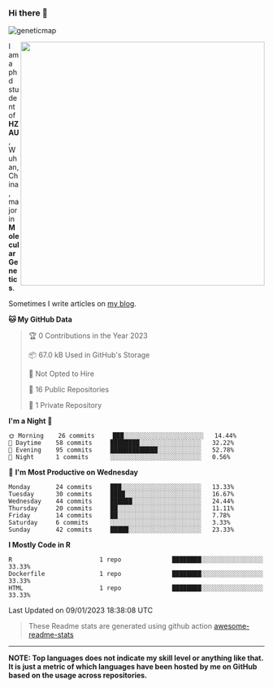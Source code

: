 ### Hi there 👋

<!--
**Wangchangsh/Wangchangsh** is a ✨ _special_ ✨ repository because its `README.md` (this file) appears on your GitHub profile.

Here are some ideas to get you started:

- 🔭 I’m currently working on ...
- 🌱 I’m currently learning ...
- 👯 I’m looking to collaborate on ...
- 🤔 I’m looking for help with ...
- 💬 Ask me about ...
- 📫 How to reach me: ...
- 😄 Pronouns: ...
- ⚡ Fun fact: ...
-->

![geneticmap](https://cdn.jsdelivr.net/gh/Wangchangsh/image@main/molgenetics/Drosophila_Gene_Linkage_Map.6k3x642vc8c0.webp)


<img align="right" src="https://github-readme-stats.vercel.app/api?username=Wangchangsh&show_icons=true&hide_border=true&include_all_commits=true" width="480px">
     
I am a phd student of **HZAU**, Wuhan, China, major in **Molecular Genetics**.

Sometimes I write articles on [my blog](https://wangchangsheng.netlify.app/).


<!--START_SECTION:waka-->
**🐱 My GitHub Data** 

> 🏆 0 Contributions in the Year 2023
 > 
> 📦 67.0 kB Used in GitHub's Storage 
 > 
> 🚫 Not Opted to Hire
 > 
> 📜 16 Public Repositories 
 > 
> 🔑 1 Private Repository 
 > 
**I'm a Night 🦉** 

```text
🌞 Morning    26 commits     ███░░░░░░░░░░░░░░░░░░░░░░   14.44% 
🌆 Daytime    58 commits     ████████░░░░░░░░░░░░░░░░░   32.22% 
🌃 Evening    95 commits     █████████████░░░░░░░░░░░░   52.78% 
🌙 Night      1 commits      ░░░░░░░░░░░░░░░░░░░░░░░░░   0.56%

```
📅 **I'm Most Productive on Wednesday** 

```text
Monday       24 commits     ███░░░░░░░░░░░░░░░░░░░░░░   13.33% 
Tuesday      30 commits     ████░░░░░░░░░░░░░░░░░░░░░   16.67% 
Wednesday    44 commits     ██████░░░░░░░░░░░░░░░░░░░   24.44% 
Thursday     20 commits     ██░░░░░░░░░░░░░░░░░░░░░░░   11.11% 
Friday       14 commits     ██░░░░░░░░░░░░░░░░░░░░░░░   7.78% 
Saturday     6 commits      ░░░░░░░░░░░░░░░░░░░░░░░░░   3.33% 
Sunday       42 commits     █████░░░░░░░░░░░░░░░░░░░░   23.33%

```


**I Mostly Code in R** 

```text
R                        1 repo              ████████░░░░░░░░░░░░░░░░░   33.33% 
Dockerfile               1 repo              ████████░░░░░░░░░░░░░░░░░   33.33% 
HTML                     1 repo              ████████░░░░░░░░░░░░░░░░░   33.33%

```



 Last Updated on 09/01/2023 18:38:08 UTC
<!--END_SECTION:waka-->

> These Readme stats are generated using github action [awesome-readme-stats](https://github.com/anmol098/waka-readme-stats)

-----

**NOTE: Top languages does not indicate my skill level or anything like that. It is just a metric of which languages have been hosted by me on GitHub based on the usage across repositories.**

